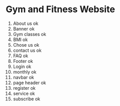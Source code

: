 # Gym and Fitness Website
1. About us ok
2. Banner ok
3. Gym classes ok
4. BMI ok
5. Chose us ok
6. contact us ok
7. FAQ ok
8. Footer ok
9. Login ok
10. monthly ok
11. navbar ok
12. page header ok
13. register ok
14. service ok 
15. subscribe ok